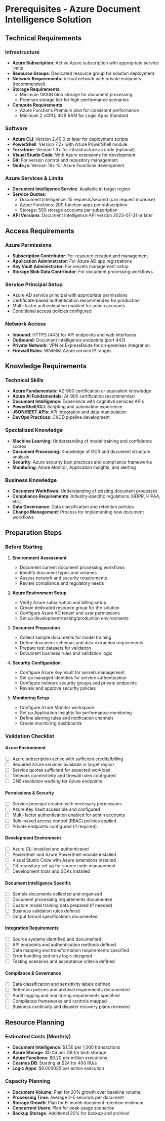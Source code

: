 # Prerequisites - Azure Document Intelligence Solution

## Technical Requirements

### Infrastructure
- **Azure Subscription**: Active Azure subscription with appropriate service limits
- **Resource Groups**: Dedicated resource group for solution deployment
- **Network Requirements**: Virtual network with private endpoints (recommended)
- **Storage Requirements**: 
  - Minimum 100GB blob storage for document processing
  - Premium storage tier for high-performance scenarios
- **Compute Requirements**:
  - Azure Functions Premium plan for consistent performance
  - Minimum 2 vCPU, 4GB RAM for Logic Apps Standard

### Software
- **Azure CLI**: Version 2.40.0 or later for deployment scripts
- **PowerShell**: Version 7.2+ with Azure PowerShell module
- **Terraform**: Version 1.3+ for infrastructure as code (optional)
- **Visual Studio Code**: With Azure extensions for development
- **Git**: For version control and repository management
- **Node.js**: Version 16+ for Azure Functions development

### Azure Services & Limits
- **Document Intelligence Service**: Available in target region
- **Service Quotas**: 
  - Document Intelligence: 15 requests/second (can request increase)
  - Azure Functions: 200 function apps per subscription
  - Storage: 500 storage accounts per subscription
- **API Versions**: Document Intelligence API version 2023-07-31 or later

## Access Requirements

### Azure Permissions
- **Subscription Contributor**: For resource creation and management
- **Application Administrator**: For Azure AD app registrations
- **Key Vault Administrator**: For secrets management setup
- **Storage Blob Data Contributor**: For document processing workflows

### Service Principal Setup
- Azure AD service principal with appropriate permissions
- Certificate-based authentication recommended for production
- Multi-factor authentication enabled for admin accounts
- Conditional access policies configured

### Network Access
- **Inbound**: HTTPS (443) for API endpoints and web interfaces
- **Outbound**: Document Intelligence endpoints (port 443)
- **Private Network**: VPN or ExpressRoute for on-premises integration
- **Firewall Rules**: Whitelist Azure service IP ranges

## Knowledge Requirements

### Technical Skills
- **Azure Fundamentals**: AZ-900 certification or equivalent knowledge
- **Azure AI Fundamentals**: AI-900 certification recommended
- **Document Intelligence**: Experience with cognitive services APIs
- **PowerShell/CLI**: Scripting and automation experience
- **JSON/REST APIs**: API integration and data manipulation
- **DevOps Practices**: CI/CD pipeline development

### Specialized Knowledge
- **Machine Learning**: Understanding of model training and confidence scores
- **Document Processing**: Knowledge of OCR and document structure analysis
- **Security**: Azure security best practices and compliance frameworks
- **Monitoring**: Azure Monitor, Application Insights, and alerting

### Business Knowledge
- **Document Workflows**: Understanding of existing document processes
- **Compliance Requirements**: Industry-specific regulations (GDPR, HIPAA, etc.)
- **Data Governance**: Data classification and retention policies
- **Change Management**: Process for implementing new document workflows

## Preparation Steps

### Before Starting

1. **Environment Assessment**
   - Document current document processing workflows
   - Identify document types and volumes
   - Assess network and security requirements
   - Review compliance and regulatory needs

2. **Azure Environment Setup**
   - Verify Azure subscription and billing setup
   - Create dedicated resource group for the solution
   - Configure Azure AD tenant and user permissions
   - Set up development/testing/production environments

3. **Document Preparation**
   - Collect sample documents for model training
   - Define document schemas and data extraction requirements
   - Prepare test datasets for validation
   - Document business rules and validation logic

4. **Security Configuration**
   - Configure Azure Key Vault for secrets management
   - Set up managed identities for service authentication
   - Configure network security groups and private endpoints
   - Review and approve security policies

5. **Monitoring Setup**
   - Configure Azure Monitor workspace
   - Set up Application Insights for performance monitoring
   - Define alerting rules and notification channels
   - Create monitoring dashboards

### Validation Checklist

#### Azure Environment
- [ ] Azure subscription active with sufficient credits/billing
- [ ] Required Azure services available in target region
- [ ] Service quotas sufficient for expected workload
- [ ] Network connectivity and firewall rules configured
- [ ] DNS resolution working for Azure endpoints

#### Permissions & Security
- [ ] Service principal created with necessary permissions
- [ ] Azure Key Vault accessible and configured
- [ ] Multi-factor authentication enabled for admin accounts
- [ ] Role-based access control (RBAC) policies applied
- [ ] Private endpoints configured (if required)

#### Development Environment
- [ ] Azure CLI installed and authenticated
- [ ] PowerShell and Azure PowerShell module installed
- [ ] Visual Studio Code with Azure extensions installed
- [ ] Git repository set up for source code management
- [ ] Development tools and SDKs installed

#### Document Intelligence Specific
- [ ] Sample documents collected and organized
- [ ] Document processing requirements documented
- [ ] Custom model training data prepared (if needed)
- [ ] Business validation rules defined
- [ ] Output format specifications documented

#### Integration Requirements
- [ ] Source systems identified and documented
- [ ] API endpoints and authentication methods defined
- [ ] Data mapping and transformation requirements specified
- [ ] Error handling and retry logic designed
- [ ] Testing scenarios and acceptance criteria defined

#### Compliance & Governance
- [ ] Data classification and sensitivity labels defined
- [ ] Retention policies and archival requirements documented
- [ ] Audit logging and monitoring requirements specified
- [ ] Compliance frameworks and controls mapped
- [ ] Business continuity and disaster recovery plans reviewed

## Resource Planning

### Estimated Costs (Monthly)
- **Document Intelligence**: $1.50 per 1,000 transactions
- **Azure Storage**: $0.04 per GB for blob storage
- **Azure Functions**: $0.20 per million executions
- **Cosmos DB**: Starting at $24 for 400 RU/s
- **Logic Apps**: $0.000025 per action execution

### Capacity Planning
- **Document Volume**: Plan for 20% growth over baseline volume
- **Processing Time**: Average 2-5 seconds per document
- **Storage Growth**: Plan for 6-month document retention minimum
- **Concurrent Users**: Plan for peak usage scenarios
- **Backup Storage**: Additional 20% for backup and archival
